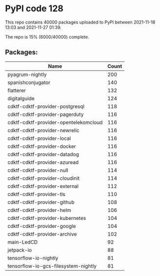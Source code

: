 # PyPI code 128

This repo contains 40000 packages uploaded to PyPI between 
2021-11-18 13:03 and 2021-11-27 01:39.

The repo is 15% (6000/40000) complete.

## Packages:

| Name  | Count |
| ----- | ----- |
| pyagrum-nightly | 200 |
| spanishconjugator | 140 |
| flatterer | 132 |
| digitalguide | 124 |
| cdktf-cdktf-provider-postgresql | 118 |
| cdktf-cdktf-provider-pagerduty | 116 |
| cdktf-cdktf-provider-opentelekomcloud | 116 |
| cdktf-cdktf-provider-newrelic | 116 |
| cdktf-cdktf-provider-local | 116 |
| cdktf-cdktf-provider-docker | 116 |
| cdktf-cdktf-provider-datadog | 116 |
| cdktf-cdktf-provider-azuread | 116 |
| cdktf-cdktf-provider-null | 114 |
| cdktf-cdktf-provider-cloudinit | 114 |
| cdktf-cdktf-provider-external | 112 |
| cdktf-cdktf-provider-tls | 110 |
| cdktf-cdktf-provider-github | 108 |
| cdktf-cdktf-provider-helm | 106 |
| cdktf-cdktf-provider-kubernetes | 104 |
| cdktf-cdktf-provider-google | 104 |
| cdktf-cdktf-provider-archive | 102 |
| main-LedCD | 92 |
| jetpack-io | 88 |
| tensorflow-io-nightly | 81 |
| tensorflow-io-gcs-filesystem-nightly | 81 |


